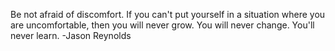 Be not afraid of discomfort. If you can't put yourself in a situation where you are uncomfortable, then you will never grow. You will never change. You'll never learn.
-Jason Reynolds
